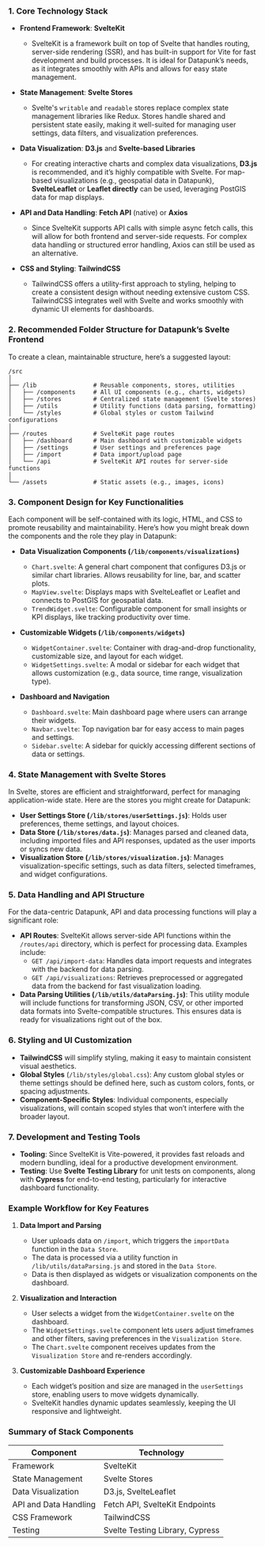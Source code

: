 
### 1. **Core Technology Stack**

- **Frontend Framework**: **SvelteKit**

  - SvelteKit is a framework built on top of Svelte that handles routing, server-side rendering (SSR), and has built-in support for Vite for fast development and build processes. It is ideal for Datapunk’s needs, as it integrates smoothly with APIs and allows for easy state management.
- **State Management**: **Svelte Stores**

  - Svelte's `writable` and `readable` stores replace complex state management libraries like Redux. Stores handle shared and persistent state easily, making it well-suited for managing user settings, data filters, and visualization preferences.
- **Data Visualization**: **D3.js** and **Svelte-based Libraries**

  - For creating interactive charts and complex data visualizations, **D3.js** is recommended, and it’s highly compatible with Svelte. For map-based visualizations (e.g., geospatial data in Datapunk), **SvelteLeaflet** or **Leaflet directly** can be used, leveraging PostGIS data for map displays.
- **API and Data Handling**: **Fetch API** (native) or **Axios**

  - Since SvelteKit supports API calls with simple async fetch calls, this will allow for both frontend and server-side requests. For complex data handling or structured error handling, Axios can still be used as an alternative.
- **CSS and Styling**: **TailwindCSS**

  - TailwindCSS offers a utility-first approach to styling, helping to create a consistent design without needing extensive custom CSS. TailwindCSS integrates well with Svelte and works smoothly with dynamic UI elements for dashboards.

### 2. **Recommended Folder Structure for Datapunk’s Svelte Frontend**

To create a clean, maintainable structure, here’s a suggested layout:

```
/src
│
├── /lib                # Reusable components, stores, utilities
│   ├── /components     # All UI components (e.g., charts, widgets)
│   ├── /stores         # Centralized state management (Svelte stores)
│   ├── /utils          # Utility functions (data parsing, formatting)
│   └── /styles         # Global styles or custom Tailwind configurations
│
├── /routes             # SvelteKit page routes
│   ├── /dashboard      # Main dashboard with customizable widgets
│   ├── /settings       # User settings and preferences page
│   ├── /import         # Data import/upload page
│   └── /api            # SvelteKit API routes for server-side functions
│
└── /assets             # Static assets (e.g., images, icons)
```

### 3. **Component Design for Key Functionalities**

Each component will be self-contained with its logic, HTML, and CSS to promote reusability and maintainability. Here’s how you might break down the components and the role they play in Datapunk:

- **Data Visualization Components (`/lib/components/visualizations`)**

  - `Chart.svelte`: A general chart component that configures D3.js or similar chart libraries. Allows reusability for line, bar, and scatter plots.
  - `MapView.svelte`: Displays maps with SvelteLeaflet or Leaflet and connects to PostGIS for geospatial data.
  - `TrendWidget.svelte`: Configurable component for small insights or KPI displays, like tracking productivity over time.
- **Customizable Widgets (`/lib/components/widgets`)**

  - `WidgetContainer.svelte`: Container with drag-and-drop functionality, customizable size, and layout for each widget.
  - `WidgetSettings.svelte`: A modal or sidebar for each widget that allows customization (e.g., data source, time range, visualization type).
- **Dashboard and Navigation**

  - `Dashboard.svelte`: Main dashboard page where users can arrange their widgets.
  - `Navbar.svelte`: Top navigation bar for easy access to main pages and settings.
  - `Sidebar.svelte`: A sidebar for quickly accessing different sections of data or settings.

### 4. **State Management with Svelte Stores**

In Svelte, stores are efficient and straightforward, perfect for managing application-wide state. Here are the stores you might create for Datapunk:

- **User Settings Store (`/lib/stores/userSettings.js`)**: Holds user preferences, theme settings, and layout choices.
- **Data Store (`/lib/stores/data.js`)**: Manages parsed and cleaned data, including imported files and API responses, updated as the user imports or syncs new data.
- **Visualization Store (`/lib/stores/visualization.js`)**: Manages visualization-specific settings, such as data filters, selected timeframes, and widget configurations.

### 5. **Data Handling and API Structure**

For the data-centric Datapunk, API and data processing functions will play a significant role:

- **API Routes**: SvelteKit allows server-side API functions within the `/routes/api` directory, which is perfect for processing data. Examples include:
  - `GET /api/import-data`: Handles data import requests and integrates with the backend for data parsing.
  - `GET /api/visualizations`: Retrieves preprocessed or aggregated data from the backend for fast visualization loading.
- **Data Parsing Utilities (`/lib/utils/dataParsing.js`)**: This utility module will include functions for transforming JSON, CSV, or other imported data formats into Svelte-compatible structures. This ensures data is ready for visualizations right out of the box.

### 6. **Styling and UI Customization**

- **TailwindCSS** will simplify styling, making it easy to maintain consistent visual aesthetics.
- **Global Styles** (`/lib/styles/global.css`): Any custom global styles or theme settings should be defined here, such as custom colors, fonts, or spacing adjustments.
- **Component-Specific Styles**: Individual components, especially visualizations, will contain scoped styles that won’t interfere with the broader layout.

### 7. **Development and Testing Tools**

- **Tooling**: Since SvelteKit is Vite-powered, it provides fast reloads and modern bundling, ideal for a productive development environment.
- **Testing**: Use **Svelte Testing Library** for unit tests on components, along with **Cypress** for end-to-end testing, particularly for interactive dashboard functionality.

### Example Workflow for Key Features

1. **Data Import and Parsing**

   - User uploads data on `/import`, which triggers the `importData` function in the `Data Store`.
   - The data is processed via a utility function in `/lib/utils/dataParsing.js` and stored in the `Data Store`.
   - Data is then displayed as widgets or visualization components on the dashboard.
2. **Visualization and Interaction**

   - User selects a widget from the `WidgetContainer.svelte` on the dashboard.
   - The `WidgetSettings.svelte` component lets users adjust timeframes and other filters, saving preferences in the `Visualization Store`.
   - The `Chart.svelte` component receives updates from the `Visualization Store` and re-renders accordingly.
3. **Customizable Dashboard Experience**

   - Each widget’s position and size are managed in the `userSettings` store, enabling users to move widgets dynamically.
   - SvelteKit handles dynamic updates seamlessly, keeping the UI responsive and lightweight.

### Summary of Stack Components

| Component             | Technology                      |
| --------------------- | ------------------------------- |
| Framework             | SvelteKit                       |
| State Management      | Svelte Stores                   |
| Data Visualization    | D3.js, SvelteLeaflet            |
| API and Data Handling | Fetch API, SvelteKit Endpoints  |
| CSS Framework         | TailwindCSS                     |
| Testing               | Svelte Testing Library, Cypress |

